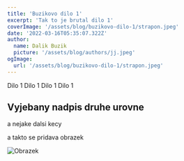 ```yaml
---
title: 'Buzikovo dilo 1'
excerpt: 'Tak to je brutal dilo 1'
coverImage: '/assets/blog/buzikovo-dilo-1/strapon.jpeg'
date: '2022-03-16T05:35:07.322Z'
author:
  name: Dalik Buzik
  picture: '/assets/blog/authors/jj.jpeg'
ogImage:
  url: '/assets/blog/buzikovo-dilo-1/strapon.jpeg'
---
```


Dilo 1 Dilo 1 Dilo 1 Dilo 1

## Vyjebany nadpis druhe urovne

a nejake dalsi kecy

a takto se pridava obrazek 

![Obrazek](/assets/blog/buzikovo-dilo-1/strapon.jpeg)